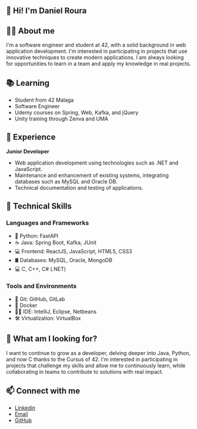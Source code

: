 ## 👋 Hi! I'm Daniel Roura

## 🧑‍💻 About me
I'm a software engineer and student at 42, with a solid background in web application development. I'm interested in participating in projects that use innovative techniques to create modern applications. I am always looking for opportunities to learn in a team and apply my knowledge in real projects.

## 📚 Learning
- Student from 42 Malaga
- Software Engineer
- Udemy courses on Spring, Web, Kafka, and jQuery
- Unity training through Zenva and UMA

## 💼 Experience
**Junior Developer**
- Web application development using technologies such as .NET and JavaScript.
- Maintenance and enhancement of existing systems, integrating databases such as MySQL and Oracle DB.
- Technical documentation and testing of applications.

## 🧠 Technical Skills
### Languages and Frameworks
- 🐍 Python: FastAPI
- ☕ Java: Spring Boot, Kafka, JUnit
- 💻 Frontend: ReactJS, JavaScript, HTML5, CSS3
- 🛢️ Databases: MySQL, Oracle, MongoDB
- 💻 C, C++, C# (.NET)

### Tools and Environments
- 🐙 Git: GitHub, GitLab
- 🐳 Docker
- 🧑‍💻 IDE: IntelliJ, Eclipse, Netbeans
- 🛠️ Virtualization: VirtualBox

## 🚀 What am I looking for?
I want to continue to grow as a developer, delving deeper into Java, Python, and now C thanks to the Cursus of 42. I'm interested in participating in projects that challenge my skills and allow me to continuously learn, while collaborating in teams to contribute to solutions with real impact.

## 📫 Connect with me
- [Linkedin](https://www.linkedin.com/in/daniel-roura)
- [Email](danielrourasep@gmail.com)
- [GitHub](https://github.com/DanielRoura)
  
